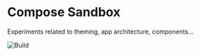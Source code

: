 Compose Sandbox
===============

Experiments related to theming, app architecture, components...

![Build](https://github.com/rafaeltoledo/compose-sandbox/workflows/CI/badge.svg)
